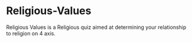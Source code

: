# Religious-Values
Religious Values is a Religious quiz aimed at determining your relationship to religion on 4 axis.
